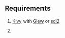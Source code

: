 







## Requirements

1. [Kivy](https://kivy.org) with [Glew](http://glew.sourceforge.net/) or [sdl2](https://libsdl.org/)

2. 
